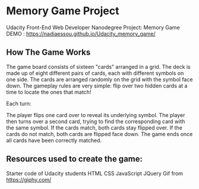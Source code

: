# Memory Game Project
Udacity Front-End Web Developer Nanodegree Project: Memory Game  
DEMO : https://nadiaessou.github.io/Udacity_memory_game/

## How The Game Works
The game board consists of sixteen "cards" arranged in a grid. The deck is made up of eight different pairs of cards, each with different symbols on one side. The cards are arranged randomly on the grid with the symbol face down. The gameplay rules are very simple: flip over two hidden cards at a time to locate the ones that match!

Each turn:

The player flips one card over to reveal its underlying symbol.
The player then turns over a second card, trying to find the corresponding card with the same symbol.
If the cards match, both cards stay flipped over.
If the cards do not match, both cards are flipped face down.
The game ends once all cards have been correctly matched.


## Resources used to create the game:

Starter code of Udacity students
HTML
CSS
JavaScript
JQuery
Gif from https://giphy.com/
